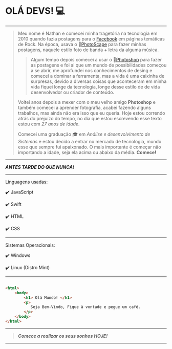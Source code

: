 # OLÁ DEVS! :computer:

___

>Meu nome é Nathan e comecei minha tragetória na tecnologia em 2010 quando fazia postagens para o [Facebook](https://pt-br.facebook.com/) em páginas temáticas de Rock.
>Na época, usava o :link:[PhotoScape](http://www.photoscape.org/ps/main/download.php?lc=pt) para fazer minhas postagens, naquele estilo foto de banda + letra da alguma música.
>>Algum tempo depois comecei a usar o :link:[Photoshop](https://www.adobe.com/br/products/photoshop/landpa.html?gclid=CjwKCAjwg-GjBhBnEiwAMUvNW2-o5xeE1dqy3XDR_HBwYb6HzeLnwf-Q9-qS9c_49DbOvlxkaiAeuxoCEx0QAvD_BwE&sdid=KQPOM&mv=search&ef_id=CjwKCAjwg-GjBhBnEiwAMUvNW2-o5xeE1dqy3XDR_HBwYb6HzeLnwf-Q9-qS9c_49DbOvlxkaiAeuxoCEx0QAvD_BwE:G:s&s_kwcid=AL!3085!3!534509111644!e!!g!!photoshop!188192502!10077842982&gad=1) para fazer as postagens e foi ai que um mundo de possibilidades começou a se abrir, me aprofundei nos conhecimentos de desing e comecei a dominar a ferramenta, mas a vida é uma caixinha de surpresas, devido a diversas coisas que aconteceram em minha vida fiquei longe da tecnologia, longe desse estilo de de vida desenvolvedor ou criador de conteúdo.
>>
>Voltei anos depois a mexer com o meu velho amigo **Photoshop** e também comecei a aprender fotografia, acabei fazendo alguns trabalhos, mas ainda não era isso que eu queria.
>Hoje estou correndo atrás do prejuízo do tempo, no dia que estou escrevendo esse texto estou com *27 anos de idade*.
>
>Comecei uma graduação :mortar_board: em *Análise e desenvolvimento de Sistemas* e estou decido a entrar no mercado de tecnologia, mundo esse que sempre fui apaixonado.
>O mais importante é começar não importando a idade, seja ela acima ou abaixo da média. **Comece!**

___

***ANTES TARDE DO QUE NUNCA!***

___

Linguagens usadas:

:heavy_check_mark: JavaScript

:heavy_check_mark: Swift

:heavy_check_mark: HTML

:heavy_check_mark: CSS

---

Sistemas Operacionais:

:heavy_check_mark: Windows

:heavy_check_mark: Linux (Distro Mint)

---

```HTML

<html>
    <body>
        <h1> Olá Mundo! </h1>
        <p>
           Seja Bem-Vindo, Fique à vontade e pegue um café.
        </p>
    </body>
</html>
```

---

>***Comece a realizar os seus sonhos HOJE!***

---
